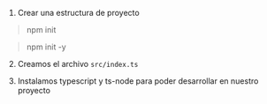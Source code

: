 1. Crear una estructura de proyecto

> npm init

> npm init -y

2. Creamos el archivo `src/index.ts`

3. Instalamos typescript y ts-node para poder desarrollar en nuestro proyecto